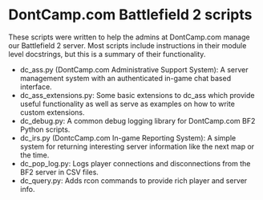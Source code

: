 DontCamp.com Battlefield 2 scripts
============

These scripts were written to help the admins at DontCamp.com manage our Battlefield 2 server. Most scripts include instructions in their module level docstrings, but this is a summary of their functionality.
* dc_ass.py (DontCamp.com Administrative Support System): A server management system with an authenticated in-game chat based interface.
* dc_ass_extensions.py: Some basic extensions to dc_ass which provide useful functionality as well as serve as examples on how to write custom extensions.
* dc_debug.py: A common debug logging library for DontCamp.com BF2 Python scripts.
* dc_irs.py (DontcCamp.com In-game Reporting System): A simple system for returning interesting server information like the next map or the time.
* dc_pop_log.py: Logs player connections and disconnections from the BF2 server in CSV files.
* dc_query.py: Adds rcon commands to provide rich player and server info.
